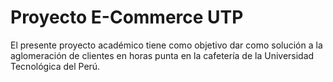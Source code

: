 
# Proyecto E-Commerce UTP
El presente proyecto académico tiene como objetivo dar como solución a la aglomeración de clientes en horas punta en la cafetería de la Universidad Tecnológica del Perú.

